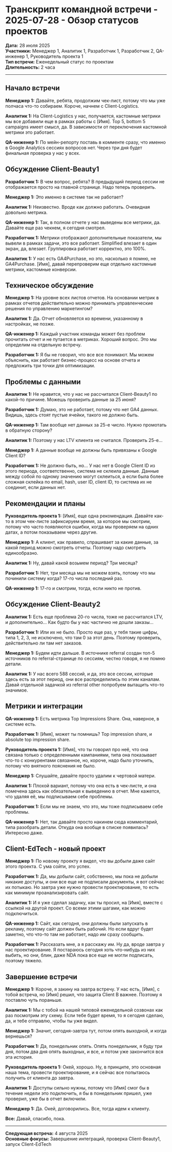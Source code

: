 # Транскрипт командной встречи - 2025-07-28 - Обзор статусов проектов

**Дата:** 28 июля 2025  
**Участники:** Менеджер 1, Аналитик 1, Разработчик 1, Разработчик 2, QA-инженер 1, Руководитель проекта 1  
**Тип встречи:** Еженедельный статус по проектам  
**Длительность:** 2 часа  

---

## Начало встречи

**Менеджер 1:** Давайте, ребята, продолжим чек-лист, потому что мы уже полчаса что-то собираем. Короче, начнем с Client-Logistics.

**Аналитик 1:** На Client-Logistics у нас, получается, кастомные метрики мы все добавили еще в рамках работы с [Имя]. Top 5, bottom 5 campaigns имеет смысл, да. В зависимости от переключения кастомной метрики это работает.

**QA-инженер 1:** По мейн-репорту поставь в комменте сразу, что именно в Google Analytics сессиях вопросов нет. Через три дня будет финальная проверка у нас у всех.

## Обсуждение Client-Beauty1

**Разработчик 1:** В чем вопрос, ребята? В предыдущий период сессии не отображается просто на главной странице. Надо теперь проверить.

**Менеджер 1:** Это именно в системе так не работает?

**Аналитик 1:** Неизвестно. Вроде как должно работать. Очевидная довольно метрика.

**QA-инженер 1:** Так, в полном отчете у нас выведены все метрики, да. Давайте еще раз чекнем, я сегодня смотрел.

**Разработчик 1:** Метрики отображают дополнительные показатели, мы вывели в рамках задачи, это все работает. Simplified влезает в один экран, да, влезает. Группировка работает корректно, это 100%.

**Аналитик 1:** У нас есть GA4Purchase, но это, насколько я помню, не GA4Purchase. [Имя], давай перепроверим еще отдельно кастомные метрики, кастомные конверсии.

## Техническое обсуждение

**Менеджер 1:** На уровне всех листов отчетов. На основании метрик в рамках отчетов действительно можно принимать управленческие решения по управлению маркетингом?

**Аналитик 1:** Да. Отчет обновляется ко времени, указанному в настройках, не позже.

**QA-инженер 1:** Каждый участник команды может без проблем прочитать отчет и не путается в метриках. Хороший вопрос. Это мы определим на отдельную встречу.

**Разработчик 1:** Я бы не говорил, что все все понимают. Мы можем объяснить, как работает бизнес-процесс на основе отчета и предложить три точки для оптимизации.

## Проблемы с данными

**Аналитик 1:** Не нравится, что у нас не рассчитался Client-Beauty1 по какой-то причине. Можешь проверить данные за 25 июня?

**Разработчик 1:** Думаю, это не работает, потому что нет GA4 данных. Видишь, здесь стоят пустые ячейки, такого не должно быть.

**QA-инженер 1:** Там вообще нет данных за 25-е число. Нужно промотать в обратную сторону?

**Аналитик 1:** Поэтому у нас LTV клиента не считался. Проверить 25-е...

**Менеджер 1:** А данные вообще не должны быть привязаны к Google Client ID?

**Разработчик 1:** Не должно быть, но... У нас нет в Google Client ID из этого периода, соответственно, система не склеила данные. Данные между собой по одному значению могут склеиться, а если была более сложная склейка по email, hash, user ID, client ID, то система их не соединит, если данных нет.

## Рекомендации и планы

**Руководитель проекта 1:** [Имя], еще одна рекомендация. Давайте как-то в этом чек-листе зафиксируем время, за которое мы смотрим, потому что часто появляются ошибки, когда мы проверяем на одних датах, а потом показываем через другие.

**Менеджер 1:** А клиент, как правило, спрашивает за какие данные, за какой период можно смотреть отчеты. Поэтому надо смотреть единообразно.

**Аналитик 1:** Ну, давай какой возьмем период? Три месяца?

**Разработчик 1:** Нет, три месяца мы не можем взять, потому что мы починили систему когда? 17-го числа последний раз.

**QA-инженер 1:** 17-го и смотрим, тогда, если никто не против.

## Обсуждение Client-Beauty2

**Аналитик 1:** Есть еще проблема 20-го числа, тоже не рассчитался LTV, и дополнительно... Как будто бы у нас частично не дошли заказы...

**Разработчик 1:** Или их не было. Просто еще раз, у тебя такие цифры, типа 1, 2, 3, не исключено, что там 0 за этот день. Поэтому проверить, действительно ли там нет заказов.

**Менеджер 1:** Будем идти дальше. В источнике referral создан топ-5 источников по referral-странице по сессиям, честно говоря, я не помню детали.

**Аналитик 1:** У нас всего 588 сессий, и да, это все сессии, которые здесь есть за этот период, они все распределились по этим каналам. Давай отдельной задачкой из referral other попробуем вытащить что-то значимое.

## Метрики и интеграции

**QA-инженер 1:** Есть метрика Top Impressions Share. Она, наверное, в системе есть.

**Разработчик 1:** [Имя], может ты помнишь? Top impression share, и absolute top impression share.

**Руководитель проекта 1:** [Имя], что ты говорил про неё, что она связана только с определенными кампаниями, типа она показывает что-то с конкурентами связанное, но, короче, надо было уточнить, потому что внятного пояснения не было.

**Менеджер 1:** Слушайте, давайте просто удалим к чертовой матери.

**Аналитик 1:** Плохой вариант, потому что она есть в чек-листе, и она помечена здесь как обязательная к выведению в отчет. Мне кажется, что удаляя её, мы подписываем себе проблемы.

**Разработчик 1:** Если мы не знаем, что это, мы тоже подписываем себе проблемы.

**QA-инженер 1:** Нет, так давайте просто накинем сюда комментарий, типа разобрать детали. Откуда она вообще в списке появилась? Интересно даже.

## Client-EdTech - новый проект

**Менеджер 1:** По новому проекту я видел, что вы добыли даже сайт этого проекта. С ума сойти, это успех.

**Разработчик 1:** Да, мы добыли сайт, собственно, мы пока не добыли никакие доступы, и они все еще не подписали документы, я вот сейчас их потыкаю. Но завтра уже нужно провести проектирование, то есть как минимум проанализировать сайт.

**Аналитик 1:** И я уже сделал задачку, как ты просил, на [Имя], вместе с ссылкой на другой проект. Со всеми этими шагами, как можно подключиться.

**QA-инженер 1:** Сайт, как сегодня, они должны были запускать в рекламу, поэтому сайт должен быть рабочий. Но если вдруг будет заметно, что что-то там не работает, надо им сразу сообщить.

**Разработчик 1:** Рассказать мне, а я расскажу им. Ну да, вроде завтра у нас проектирование. Я постараюсь сегодня хоть что-нибудь из них выбить, но они, блин, даже NDA пока все еще не могли подписать, поэтому тяжело.

## Завершение встречи

**Менеджер 1:** Короче, я закину на завтра встречу. У нас есть, [Имя], с тобой встреча, но [Имя] решил, что защита Client B важнее. Поэтому я поставлю чуть пораньше.

**Аналитик 1:** Мы с тобой на нашей типовой еженедельной созвонах как раз посмотрим эту схему. Если тебе будет время, то я сегодня сделаю, да, и тебе отправлю, чтобы ты уже видел.

**Менеджер 1:** Значит, сегодня-завтра тут, потом опять выходной, и когда вернешься?

**Разработчик 1:** Да, понедельник опять. Опять понедельник, я буду три дня, потом два дня опять выходных, и все, и потом уже закончится вся эта история.

**Руководитель проекта 1:** Окей, хорошо. Ну, в принципе, это основная наша тема, провести проектирование, и я сейчас все попытаюсь получить от клиента до завтра.

**Аналитик 1:** Доступы сильно нужны, потому что [Имя] смог бы в течение недели это подключить, я бы в понедельник пришел, уже проверил, уже бы в отчет включили.

**Менеджер 1:** Да. Окей, договорились. Все, тогда идем к клиенту.

**Все:** Давай, спасибо, пока.

---

**Следующая встреча:** 4 августа 2025  
**Основные фокусы:** Завершение интеграций, проверка Client-Beauty1, запуск Client-EdTech
